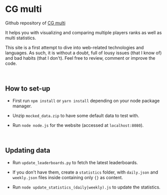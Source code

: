 # CG multi

Github repository of [CG multi](http://cgmulti.azke.fr)

It helps you with visualizing and comparing multiple players ranks as well as multi statistics.

This site is a first attempt to dive into web-related technologies and languages. As such, it is without a doubt, full of lousy issues (that I know of) and bad habits (that I don't). 
Feel free to review, comment or improve the code.

</br>

## How to set-up

- First run `npm install` or `yarn install` depending on your node package manager.

- Unzip `mocked_data.zip` to have some default data to test with.

- Run `node node.js` for the website (accessed at `localhost:8080`).

</br>

## Updating data

- Run `update_leaderboards.py` to fetch the latest leaderboards.

- If you don't have them, create a `statistics` folder, with `daily.json` and `weekly.json` files inside containing only `{}` as content.

- Run `node update_statistics_(daily|weekly).js` to update the statistics.

